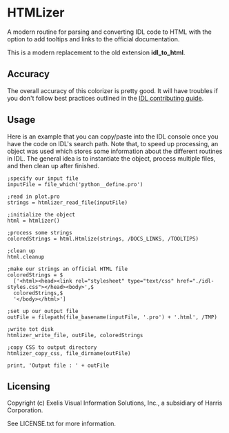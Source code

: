 # HTMLizer

A modern routine for parsing and converting IDL code to HTML with the option to add tooltips and links to the official documentation.

This is a modern replacement to the old extension **idl_to_html**.

## Accuracy

The overall accuracy of this colorizer is pretty good. It will have troubles if you don't follow best practices outlined in the [IDL contributing guide](https://github.com/interactive-data-language/ContribGuide).


## Usage

Here is an example that you can copy/paste into the IDL console once you have the code on IDL's search path. Note that, to speed up processing, an object was used which stores some information about the different routines in IDL. The general idea is to instantiate the object, process multiple files, and then clean up after finished.


```idl
;specify our input file
inputFile = file_which('python__define.pro')

;read in plot.pro
strings = htmlizer_read_file(inputFile)

;initialize the object
html = htmlizer()

;process some strings
coloredStrings = html.Htmlize(strings, /DOCS_LINKS, /TOOLTIPS)

;clean up
html.cleanup

;make our strings an official HTML file
coloredStrings = $
  ['<html><head><link rel="stylesheet" type="text/css" href="./idl-styles.css"></head><body>',$
  coloredStrings,$
  '</body></html>']

;set up our output file
outFile = filepath(file_basename(inputFile, '.pro') + '.html', /TMP)

;write tot disk
htmlizer_write_file, outFile, coloredStrings

;copy CSS to output directory
htmlizer_copy_css, file_dirname(outFile)

print, 'Output file : ' + outFile
```


## Licensing

Copyright (c)  Exelis Visual Information Solutions, Inc., a subsidiary of Harris Corporation.

See LICENSE.txt for more information.